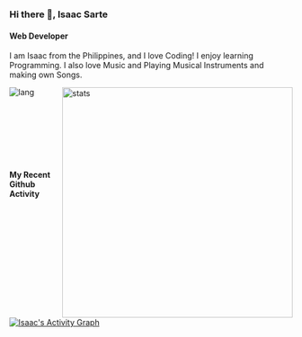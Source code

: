 ### Hi there 👋, Isaac Sarte
#### Web Developer

I am Isaac from the Philippines, and I love Coding! I enjoy learning Programming. I also love Music and Playing Musical Instruments and making own Songs. 

<p><img align="left" src="https://github-readme-stats.vercel.app/api/top-langs?username=IsaacSarte&show_icons=true&locale=en&layout=compact&theme=chartreuse-dark" alt="lang" /></p>
<p>&nbsp;<img align="right" src="https://github-readme-stats.vercel.app/api?username=IsaacSarte&show_icons=true&theme=radical" alt="stats" width="410" /></p>

<br/><br><br><br><br><br>

<summary><b>My Recent Github Activity</b></summary>
<br/>
<a href="https://github.com/IsaacSarte"><img alt="Isaac's Activity Graph" src="https://activity-graph.herokuapp.com/graph?username=IsaacSarte&custom_title=Isaac%27s%20Contribution%20Graph&theme=rogue" /></a>
<br/>
